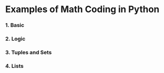 # Examples of Math Coding  in Python

### 1. Basic

### 2. Logic

### 3. Tuples and Sets

### 4. Lists

